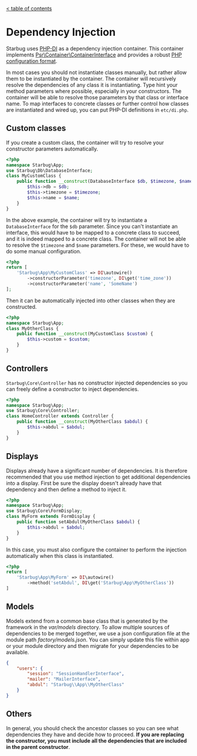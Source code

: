 [< table of contents](../README.md)

# Dependency Injection

Starbug uses [PHP-DI](http://php-di.org) as a dependency injection container. This container implements [Psr\Container\ContainerInterface](https://github.com/container-interop/container-interop) and provides a robust [PHP configuration format](http://php-di.org/doc/php-definitions.html).

In most cases you should not instantiate classes manually, but rather allow them to be instantiated by the container. The container will recursively resolve the dependencies of any class it is instantiating. Type hint your method parameters where possible, especially in your constructors. The container will be able to resolve those parameters by that class or interface name. To map interfaces to concrete classes or further control how classes are instantiated and wired up, you can put PHP-DI definitions in `etc/di.php`.

## Custom classes

If you create a custom class, the container will try to resolve your constructor parameters automatically.

```php
<?php
namespace Starbug\App;
use Starbug\Db\DatabaseInterface;
class MyCustomClass {
	public function __construct(DatabaseInterface $db, $timezone, $name) {
		$this->db = $db;
		$this->timezone = $timezone;
		$this->name = $name;
	}
}
```

In the above example, the container will try to instantiate a `DatabaseInterface` for the `$db` parameter. Since you can't instantiate an interface, this would have to be mapped to a concrete class to succeed, and it is indeed mapped to a concrete class. The container will not be able to resolve the `$timezone` and `$name` parameters. For these, we would have to do some manual configuration.

```php
<?php
return [
	'Starbug\App\MyCustomClass' => DI\autowire()
		->constructorParameter('timezone', DI\get('time_zone'))
		->constructorParameter('name', 'SomeName')
];
```

Then it can be automatically injected into other classes when they are constructed.

```php
<?php
namespace Starbug\App;
class MyOtherClass {
	public function __construct(MyCustomClass $custom) {
		$this->custom = $custom;
	}
}
```

## Controllers

`Starbug\Core\Controller` has no constructor injected dependencies so you can freely define a constructor to inject dependencies.

```php
<?php
namespace Starbug\App;
use Starbug\Core\Controller;
class HomeController extends Controller {
	public function __construct(MyOtherClass $abdul) {
		$this->abdul = $abdul;
	}
}
```

## Displays

Displays already have a significant number of dependencies. It is therefore recommended that you use method injection to get additional dependencies into a display. First be sure the display doesn't already have that dependency and then define a method to inject it.

```php
<?php
namespace Starbug\App;
use Starbug\Core\FormDisplay;
class MyForm extends FormDisplay {
	public function setAbdul(MyOtherClass $abdul) {
		$this->abdul = $abdul;
	}
}
```

In this case, you must also configure the container to perform the injection automatically when this class is instantiated.

```php
<?php
return [
	'Starbug\App\MyForm' => DI\autowire()
		->method('setAbdul', DI\get('Starbug\App\MyOtherClass'))
]
```

## Models

Models extend from a common base class that is generated by the framework in the *var/models* directory. To allow multiple sources of dependencies to be merged together, we use a json configuration file at the module path *factory/models.json*. You can simply update this file within app or your module directory and then migrate for your dependencies to be available.

```json
{
	"users": {
		"session": "SessionHandlerInterface",
		"mailer": "MailerInterface",
		"abdul": "Starbug\\App\\MyOtherClass"
	}
}
```

## Others

In general, you should check the ancestor classes so you can see what dependencies they have and decide how to proceed. **If you are replacing the constructor, you must include all the dependencies that are included in the parent constructor**.
